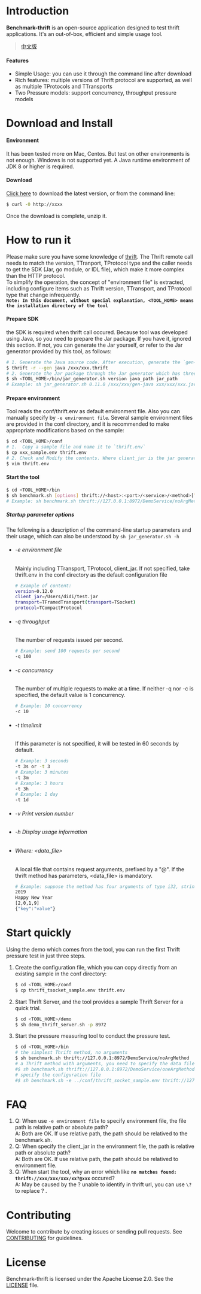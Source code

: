 # Introduction  
**Benchmark-thrift** is an open-source application designed to test thrift applications. It's an out-of-box, efficient and simple usage tool.

> [中文版](README.md)  

#### Features  
  * Simple Usage: you can use it through the command line after download
  * Rich features: multiple versions of Thrift protocol are supported, as well as multiple TProtocols and TTransports
  * Two Pressure models: support concurrency, throughput pressure models

# Download and Install

#### Environment
It has been tested more on Mac, Centos. But test on other environments is not enough. Windows is not supported yet. A Java runtime environment of JDK 8 or higher is required.

#### Download
[Click here](www.baidu.com) to download the latest version, or from the command line:
```bash
$ curl -0 http://xxxx
```
Once the download is complete, unzip it.

# How to run it
Please make sure you have some knowledge of [thrift](https://thrift.apache.org/tutorial/). The Thrift remote call needs to match the version, TTranport, TProtocol type and the caller needs to get the SDK (Jar, go module, or IDL file), which make it more complex than the HTTP protocol.  
To simplify the operation, the concept of "environment file" is extracted, including configure items such as  Thrift version, TTransport, and TProtocol type that change infrequently.  
**`Note: In this document, without special explanation, <TOOL_HOME> means the installation directory of the tool`**

#### Prepare SDK
the SDK is required when thrift call occured. Because tool was developed using Java, so you need to prepare the Jar package. If you have it, ignored this section. If not, you can generate the Jar yourself, or refer to the Jar generator provided by this tool, as follows:
```bash
# 1. Generate the Java source code. After execution, generate the `gen-java` folder under the current path
$ thrift -r --gen java /xxx/xxx.thrift    
# 2. Generate the Jar package through the Jar generator which has three parameters: 1. Thrift version; 2. Java source code path (absolute path); 3. Location and name of the jar package
$ sh <TOOL_HOME>/bin/jar_generator.sh version java_path jar_path  
# Example: sh jar_generator.sh 0.11.0 /xxx/xxx/gen-java xxx/xxx/xxx.jar
```        
#### Prepare environment 
Tool reads the conf/thrift.env as default environment file. Also you can manually specify by `-e environment file`. Several sample environment files are provided in the conf directory, and it is recommended to make appropriate modifications based on the sample:
```bash
$ cd <TOOL_HOME>/conf
# 1.  Copy a sample file and name it to `thrift.env`
$ cp xxx_sample.env thrift.env
# 2. Check and Modify the contents. Where client_jar is the jar generate in Prepare SDK
$ vim thrift.env
```
#### Start the tool
```bash
$ cd <TOOL_HOME>/bin
$ sh benchmark.sh [options] thrift://<host>:<port>/<service>/<method>[?@<data_file>]
# Example: sh benchmark.sh thrift://127.0.0.1:8972/DemoService/noArgMethod
```
##### Startup parameter options
The following is a description of the command-line startup parameters and their usage, which can also be understood by `sh jar_generator.sh -h`
  * ###### -e environment file
    Mainly including TTransport, TProtocol, client_jar. If not specified, take thrift.env in the conf directory as the default configuration file   
    ```bash   
    # Example of content:
    version=0.12.0
    client_jar=/Users/didi/test.jar
    transport=TFramedTransport(transport=TSocket)
    protocol=TCompactProtocol 
    ```
    
   * ###### -q throughput 
        The number of requests issued per second.  
        ```bash
        # Example: send 100 requests per second
        -q 100
        ```
   * ###### -c concurrency 
        The number of multiple requests to make at a time. If neither -q nor -c is specified, the default value is 1 concurrency.
        ```bash
        # Example: 10 concurrency
        -c 10
        ```
   * ###### -t timelimit 
        If this parameter is not specified, it will be tested in 60 seconds by default.
        ```bash
        # Example: 3 seconds
        -t 3s or -t 3
        # Example: 3 minutes
        -t 3m
        # Example: 3 hours
        -t 3h
        # Example: 1 day
        -t 1d
        ```
   * ###### -v Print version number
   * ###### -h Display usage information  
   * ###### Where: <data_file>
        A local file that contains request arguments, prefixed by a "@". If the thrift method has parameters, <data_file> is mandatory.
        ```bash
        # Example: suppose the method has four arguments of type i32, string, list, and struct. so the file content should be in the form of
        2019
        Happy New Year
        [2,0,1,9]
        {"key":"value"}
        ```
# Start quickly
Using the demo which comes from the tool, you can run the first Thrift pressure test in just three steps.
1. Create the configuration file, which you can copy directly from an existing sample in the conf directory:
    ```bash
    $ cd <TOOL_HOME>/conf
    $ cp thrift_tsocket_sample.env thrift.env
    ```
2. Start Thrift Server, and the tool provides a sample Thrift Server for a quick trial.
    ```bash
    $ cd <TOOL_HOME>/demo
    $ sh demo_thrift_server.sh -p 8972 
    ```
3. Start the pressure measuring tool to conduct the pressure test.
    ```bash
    $ cd <TOOL_HOME>/bin
    # the simplest Thrift method, no arguments
    $ sh benchmark.sh thrift://127.0.0.1:8972/DemoService/noArgMethod
    # a Thrift method with arguments, you need to specify the data file
    #$ sh benchmark.sh thrift://127.0.0.1:8972/DemoService/oneArgMethod?@../demo/data/oneArgMethod.text
    # specify the configuration file 
    #$ sh benchmark.sh -e ../conf/thrift_socket_sample.env thrift://127.0.0.1:8972/DemoService/noArgMethod
    ```
# FAQ
1.  Q: When use `-e environment file` to specify environment file, the file path is relative path or absolute path?  
    A: Both are OK. If use relative path, the path should be relatived to the benchmark.sh.
2.  Q: When specify the client_jar in the environment file, the path is relative path or absolute path?  
    A: Both are OK. If use relative path, the path should be relatived to environment file. 
3.  Q: When start the tool, why an error which like **`no matches found: thrift://xxx/xxx/xxx/xx?@xxx`** occured?   
    A: May be caused by the ? unable to identify in thrift url, you can use `\?` to replace ? .
# Contributing
Welcome to contribute by creating issues or sending pull requests. See [CONTRIBUTING](CONTRIBUTING.md) for guidelines.

# License
Benchmark-thrift is licensed under the Apache License 2.0. See the [LICENSE](LICENSE) file.


